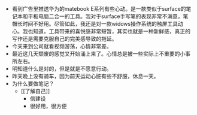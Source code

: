 - 看到广告里推送华为的matebook E系列有些心动。是一款类似于surface的笔记本和平板电脑二合一的工具。我对于surface手写笔的表现非常不满意，笔帽长时间不好用。尽管如此，我还是对一款widows操作系统的触屏工具动心。我也知道，工具带来的喜悦感非常短暂，其实也就是一种新鲜感，真正的写作还是需要克服自己的完美感导致的拖延。
- 今天来到公司就看视频游荡，心情非常差。
- 最近这几天颓废的感觉又开始涌上来了。心情总是被一些实际上不重要的小事所左右。
- 明知道什么是对的，但是就是不愿意行动。
- 昨天晚上没有骑车，因为前天运动心脏有些不舒服，休息一天。
- 为什么要做笔记？
    - [[了解自己]]
        - 信建设
        - 很好用，很方便
